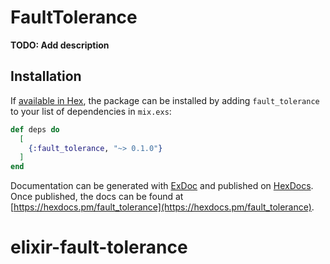 # FaultTolerance

**TODO: Add description**

## Installation

If [available in Hex](https://hex.pm/docs/publish), the package can be installed
by adding `fault_tolerance` to your list of dependencies in `mix.exs`:

```elixir
def deps do
  [
    {:fault_tolerance, "~> 0.1.0"}
  ]
end
```

Documentation can be generated with [ExDoc](https://github.com/elixir-lang/ex_doc)
and published on [HexDocs](https://hexdocs.pm). Once published, the docs can
be found at [https://hexdocs.pm/fault_tolerance](https://hexdocs.pm/fault_tolerance).

# elixir-fault-tolerance
